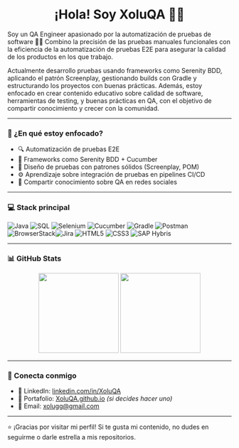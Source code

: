 <h1 align="center">¡Hola! Soy XoluQA 👨‍💻</h1>

<!-- <p align="center">
  <img src="https://avatars.githubusercontent.com/u/00000000?v=4" width="120" alt="XoluQA" style="border-radius: 50%">
</p> -->

Soy un QA Engineer apasionado por la automatización de pruebas de software 🧪🚀
Combino la precisión de las pruebas manuales funcionales con la eficiencia de la automatización de pruebas E2E para asegurar la calidad de los productos en los que trabajo.

Actualmente desarrollo pruebas usando frameworks como Serenity BDD, aplicando el patrón Screenplay, gestionando builds con Gradle y estructurando los proyectos con buenas prácticas.
Además, estoy enfocado en crear contenido educativo sobre calidad de software, herramientas de testing, y buenas prácticas en QA, con el objetivo de compartir conocimiento y crecer con la comunidad.

---

### 🧠 ¿En qué estoy enfocado?
- 🔍 Automatización de pruebas E2E
- 🧪 Frameworks como Serenity BDD + Cucumber
- 🎯 Diseño de pruebas con patrones sólidos (Screenplay, POM)
- ⚙️ Aprendizaje sobre integración de pruebas en pipelines CI/CD
- 📢 Compartir conocimiento sobre QA en redes sociales

---

### 💻 Stack principal

![Java](https://img.shields.io/badge/Java-ED8B00?style=flat&logo=java&logoColor=white) ![SQL](https://img.shields.io/badge/SQL-003B57?style=flat&logo=postgresql&logoColor=white) ![Selenium](https://img.shields.io/badge/Selenium-43B02A?style=flat&logo=selenium&logoColor=white)  ![Cucumber](https://img.shields.io/badge/Cucumber-23D96C?style=flat&logo=cucumber&logoColor=white)  ![Gradle](https://img.shields.io/badge/Gradle-02303A?style=flat&logo=gradle&logoColor=white)  ![Postman](https://img.shields.io/badge/Postman-FF6C37?style=flat&logo=postman&logoColor=white)  ![BrowserStack](https://img.shields.io/badge/BrowserStack-FF7139?style=flat&logo=browserstack&logoColor=white)![Jira](https://img.shields.io/badge/Jira-0052CC?style=flat&logo=jira&logoColor=white) ![HTML5](https://img.shields.io/badge/HTML5-E34F26?style=flat&logo=html5&logoColor=white)  ![CSS3](https://img.shields.io/badge/CSS3-1572B6?style=flat&logo=css3&logoColor=white) ![SAP Hybris](https://img.shields.io/badge/SAP%20Hybris-0FAAFF?style=flat&logo=sap&logoColor=white)

---

### 📊 GitHub Stats

<p align="center">
  <img src="https://github-readme-stats.vercel.app/api?username=XoluQA&show_icons=true&theme=tokyonight&hide_border=true&locale=en" height="180" />
  
  <img src="https://github-readme-stats.vercel.app/api/top-langs/?username=XoluQA&layout=compact&theme=default" height="180" />
</p>

---

### 🔗 Conecta conmigo

- 💼 LinkedIn: [linkedin.com/in/XoluQA](https://linkedin.com/in/XoluQA)
- 🧪 Portafolio: [XoluQA.github.io](https://XoluQA.github.io) *(si decides hacer uno)*
- 💌 Email: [xolugg@gmail.com](mailto:xolugg@gmail.com)

---

⭐ ¡Gracias por visitar mi perfil! Si te gusta mi contenido, no dudes en seguirme o darle estrella a mis repositorios.
